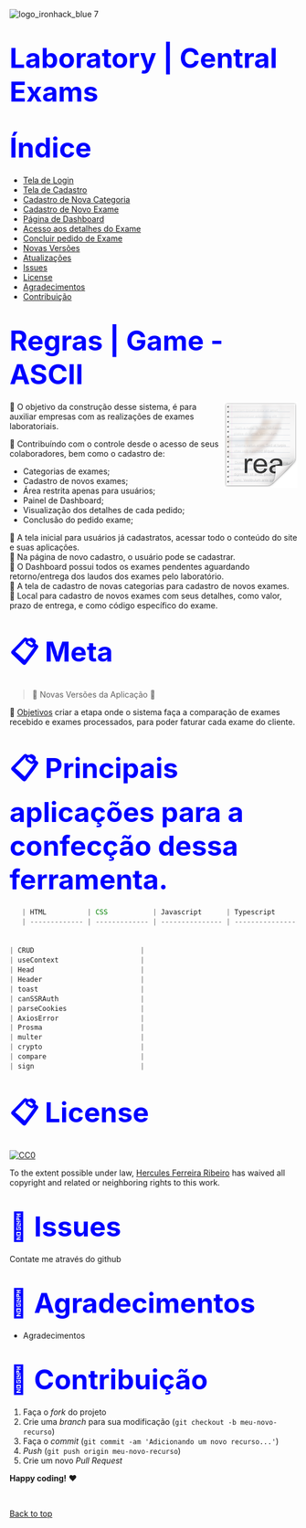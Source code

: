 ![logo_ironhack_blue 7](https://user-images.githubusercontent.com/23629340/40541063-a07a0a8a-601a-11e8-91b5-2f13e4e6b441.png)

<h1><span style="color:blue">
<font size=30>Laboratory | Central Exams </font></span><h1>

<h1><span style="color:blue">
<font size=30>Índice</font></span></h1>

- [Tela de Login](#Tela-de-login)
- [Tela de Cadastro](#Tela-de-Cadastro)
- [Cadastro de Nova Categoria](#Cadastro-de-Nova-Categoria)
- [Cadastro de Novo Exame](#Cadastro-de-Novo-Exame)
- [Página de Dashboard](#Página-de-Dashboard)
- [Acesso aos detalhes do Exame](#Acesso-aos-detalhes-do-Exame)
- [Concluir pedido de Exame](#Concluir-pedido-de-Exame)
- [Novas Versões](#Novas-Versões)
- [Atualizações](#Atualizações)
- [Issues](#Issues)
- [License](#License)
- [Agradecimentos](#Agradecimentos)
- [Contribuição](#Contribuição)

<h1><span style="color:blue">
<font size=30>Regras | Game - ASCII</font></span></h1>

<img src="icon.png" align="right" />

📜 O objetivo da construção desse sistema, é para auxiliar empresas com as realizações de exames laboratoriais.

📜 Contribuíndo com o controle desde o acesso de seus colaboradores, bem como o cadastro de:

- Categorias de exames;
- Cadastro de novos exames;
- Área restrita apenas para usuários;
- Painel de Dashboard;
- Visualização dos detalhes de cada pedido;
- Conclusão do pedido exame;

📜 A tela inicial para usuários já cadastratos, acessar todo o conteúdo do site e suas aplicações.
<br>
📜 Na página de novo cadastro, o usuário pode se cadastrar.
<br>
📜 O Dashboard possui todos os exames pendentes aguardando retorno/entrega dos laudos dos exames pelo laboratório.
<br>
📜 A tela de cadastro de novas categorias para cadastro de novos exames.
<br>
📜 Local para cadastro de novos exames com seus detalhes, como valor, prazo de entrega, e como código específico do exame.
<br>

<h1><span style="color:blue">
<font size=30>📋 Meta
</font></span></h1>

> :construction: Novas Versões da Aplicação :construction:

📌 [Objetivos](https://github.com/ai/size-limit#readme) criar a etapa onde o sistema faça a comparação de exames recebido e exames processados, para poder faturar cada exame do cliente.

<h1><span style="color:blue">
<font size=30>📋 Principais aplicações para a confecção dessa ferramenta.
</font></span></h1>

```javascript
   | HTML          | CSS           | Javascript      | Typescript      || Next            |
   | ------------- | ------------- | --------------- | --------------- || --------------- |


| CRUD                          |
| useContext                    |
| Head                          |
| Header                        |
| toast                         |
| canSSRAuth                    |
| parseCookies                  |
| AxiosError                    |
| Prosma                        |
| multer                        |
| crypto                        |
| compare                       |
| sign                          |
```

<h1><span style="color:blue">
<font size=30>📋 License
</font></span></h1>

[![CC0](https://licensebuttons.net/p/zero/1.0/88x31.png)](https://creativecommons.org/publicdomain/zero/1.0/)

To the extent possible under law, [Hercules Ferreira Ribeiro](https://mts.io) has waived all copyright and related or neighboring rights to this work.

<h1><span style="color:blue">
<font size=30>🐛 Issues</font></span></h1>

Contate me através do github

<h1><span style="color:blue">
<font size=30>🚀 Agradecimentos
</font></span></h1>

- Agradecimentos

<h1><span style="color:blue">
<font size=30>🚀 Contribuição
</font></span></h1>

1. Faça o _fork_ do projeto
2. Crie uma _branch_ para sua modificação (`git checkout -b meu-novo-recurso`)
3. Faça o _commit_ (`git commit -am 'Adicionando um novo recurso...'`)
4. _Push_ (`git push origin meu-novo-recurso`)
5. Crie um novo _Pull Request_

**Happy coding!** :heart:

 <br>

[Back to top](#faqs)

